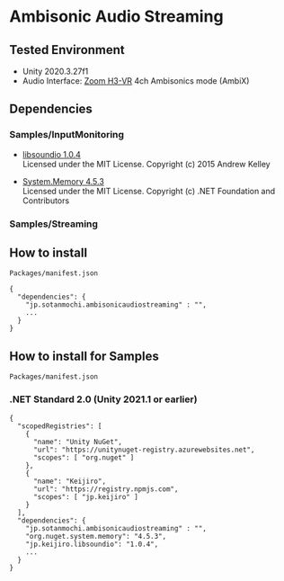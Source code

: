 # Ambisonic Audio Streaming

## Tested Environment
- Unity 2020.3.27f1
- Audio Interface: [Zoom H3-VR](https://zoomcorp.com/ja/jp/handheld-recorders/handheld-recorders/h3-vr-360-audio-recorder/) 4ch Ambisonics mode (AmbiX)

## Dependencies
### Samples/InputMonitoring
- [libsoundio 1.0.4](https://github.com/keijiro/jp.keijiro.libsoundio/tree/1.0.4)  
  Licensed under the MIT License. Copyright (c) 2015 Andrew Kelley

- [System.Memory 4.5.3](https://www.nuget.org/packages/System.Memory/4.5.3)  
  Licensed under the MIT License. Copyright (c) .NET Foundation and Contributors

### Samples/Streaming


## How to install
`Packages/manifest.json`

```
{
  "dependencies": {
    "jp.sotanmochi.ambisonicaudiostreaming" : "",
    ...
  }
}
```

## How to install for Samples
`Packages/manifest.json`

### .NET Standard 2.0 (Unity 2021.1 or earlier)
```
{
  "scopedRegistries": [
    {
      "name": "Unity NuGet",
      "url": "https://unitynuget-registry.azurewebsites.net",
      "scopes": [ "org.nuget" ]
    },
    {
      "name": "Keijiro",
      "url": "https://registry.npmjs.com",
      "scopes": [ "jp.keijiro" ]
    }
  ],
  "dependencies": {
    "jp.sotanmochi.ambisonicaudiostreaming" : "",
    "org.nuget.system.memory": "4.5.3",
    "jp.keijiro.libsoundio": "1.0.4",
    ...
  }
}
```
